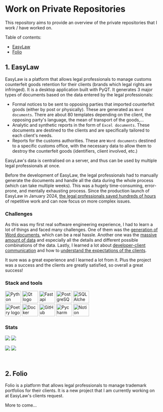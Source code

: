 # Work on Private Repositories

This repository aims to provide an overview of the private repositories that I work / have worked on.

Table of contents:

- [EasyLaw](#1-easylaw)
- [Folio](#2-folio)

## 1. EasyLaw

EasyLaw is a platform that allows legal professionals to manage customs counterfeit goods retention for their clients (brands which legal rights are infringed). It is a desktop application built with PyQT. It generates 3 major types of documents based on the data entered by the legal professionals:


- Formal notices to be sent to opposing parties that imported counterfeit goods (either by post or physically). These are generated as `Word documents`. There are about 80 templates depending on the client, the opposing party's language, the mean of transport of the goods,...
- Analytic and synthetic reports in the form of `Excel documents`. These documents are destined to the clients and are specifically tailored to each client's needs.
- Reports for the customs authorities. These are `Word documents` destined to a specific customs office, with the necessary data to allow them to destroy the counterfeit goods (identifiers, client involved, etc.)

EasyLaw's data is centralised on a server, and thus can be used by multiple legal professionals at once.

Before the development of EasyLaw, the legal professionals had to manually generate the documents and handle all the data during the whole process (which can take multiple weeks). This was a hugely time-consuming, error-prone, and mentally exhausting process. Since the production launch of EasyLaw in January 2024, <u>the legal professionals saved hundreds of hours</u> of repetitive work and can now focus on more complex issues.


### Challenges

As this was my first real software engineering experience, I had to learn a lot of things and faced many challenges. One of them was the <u>generation of Word documents</u>, which can be a real hassle. Another one was the <u>massive amount of data</u> and especially all the details and different possible combinations of the data. Lastly, I learned a lot about <u>developer-client communication</u> and how to <u>understand the expectations of the clients</u>.




It sure was a great experience and I learned a lot from it. Plus the project was a success and the clients are greatly satisfied, so overall a great success!


### Stack and tools


<div>
<img src="https://cdn.jsdelivr.net/gh/devicons/devicon@latest/icons/python/python-original.svg" height="40" width="52" title="Python" alt="Python logo" />
<img src="https://cdn.jsdelivr.net/gh/devicons/devicon@latest/icons/qt/qt-original.svg" height="40" width="52" title="PyQT" alt ="Qt logo" />
<img src="https://cdn.jsdelivr.net/gh/devicons/devicon@latest/icons/fastapi/fastapi-original.svg" height="40" width="52" title="FastAPI" alt ="Fastapi logo" />
<img src="https://cdn.jsdelivr.net/gh/devicons/devicon@latest/icons/postgresql/postgresql-original.svg" height="40" width="52" title="PostgreSQL" alt ="PostgreSQL logo" />
<img src="https://cdn.jsdelivr.net/gh/devicons/devicon@latest/icons/sqlalchemy/sqlalchemy-original.svg" height="40" width="52" title="SQLAlchemy" alt ="SQLAlchemy logo" />
</div>

<div>
<img src="https://cdn.jsdelivr.net/gh/devicons/devicon@latest/icons/poetry/poetry-original.svg" height="40" width="52" title="Poetry for Python" alt ="Poetry logo" />
<img src="https://cdn.jsdelivr.net/gh/devicons/devicon@latest/icons/docker/docker-original.svg" height="40" width="52" title="Docker" alt ="Docker logo" />
<img src="https://cdn.jsdelivr.net/gh/devicons/devicon@latest/icons/github/github-original.svg" height="40" width="52" title="GitHub" alt ="GitHub logo" />
<img src="https://cdn.jsdelivr.net/gh/devicons/devicon@latest/icons/pycharm/pycharm-original.svg" height="40" width="52" title="JetBrains Pycharm" alt ="Pycharm logo" />
<img src="https://cdn.jsdelivr.net/gh/devicons/devicon@latest/icons/notion/notion-original.svg" height="40" width="52" title="Notion" alt ="Notion logo" />
</div>

### Stats

<a href="#"><img src="https://img.shields.io/badge/Hours-~450-blue?style=flat&color=%232fb4b6&labelColor=%231b708a" /></a>
<a href="#"><img src="https://img.shields.io/badge/Lines of code-~11'000-blue?style=flat&color=%232fb4b6&labelColor=%231b708a" /></a>


<a href="#"><img src="https://img.shields.io/badge/Start date-2023--08--04-blue?style=flat&color=%232fb4b6&labelColor=%231b708a" /></a>
<a href="#"><img src="https://img.shields.io/badge/End date----blue?style=flat&color=%232fb4b6&labelColor=%231b708a" /></a>



<br>

## 2. Folio

Folio is a platform that allows legal professionals to manage trademark portfolios for their clients. It is a new project that I am currently working on at EasyLaw's clients request.

More to come...
